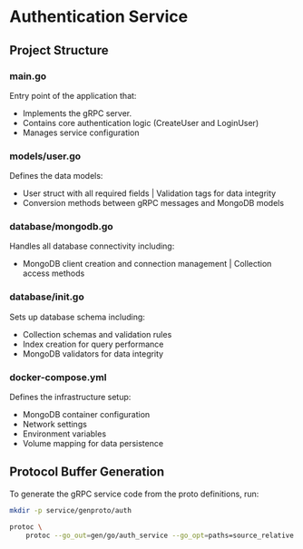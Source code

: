 # Authentication Service

## Project Structure

### main.go
Entry point of the application that:
- Implements the gRPC server.
- Contains core authentication logic (CreateUser and LoginUser) 
- Manages service configuration

### models/user.go
Defines the data models:
- User struct with all required fields | Validation tags for data integrity
- Conversion methods between gRPC messages and MongoDB models

### database/mongodb.go
Handles all database connectivity including:
- MongoDB client creation and connection management | Collection access methods
  
### database/init.go
Sets up database schema including:
- Collection schemas and validation rules
- Index creation for query performance
- MongoDB validators for data integrity

### docker-compose.yml
Defines the infrastructure setup:
- MongoDB container configuration
- Network settings
- Environment variables
- Volume mapping for data persistence

## Protocol Buffer Generation

To generate the gRPC service code from the proto definitions, run:

```bash
mkdir -p service/genproto/auth
```
```bash
protoc \
    protoc --go_out=gen/go/auth_service --go_opt=paths=source_relative --go-grpc_out=gen/go/auth_service --go-grpc_opt=paths=source_relative proto/auth.proto
```